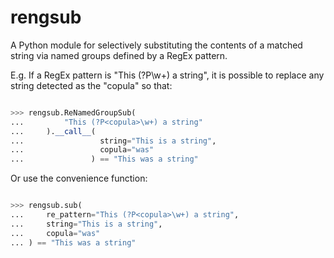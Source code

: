 # rengsub
A Python module for selectively substituting the contents of a matched string via named groups defined by a RegEx pattern.

E.g. If a RegEx pattern is "This (?P<copula>\w+) a string", it is possible to
replace any string detected as the "copula" so that:

```python

>>> rengsub.ReNamedGroupSub(
...         "This (?P<copula>\w+) a string"
...     ).__call__(
...                 string="This is a string",
...                 copula="was"
...               ) == "This was a string"

```

Or use the convenience function:

```python

>>> rengsub.sub(
...     re_pattern="This (?P<copula>\w+) a string",
...     string="This is a string",
...     copula="was"
... ) == "This was a string"

```


